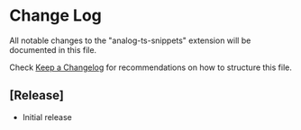 # Change Log

All notable changes to the "analog-ts-snippets" extension will be documented in this file.

Check [Keep a Changelog](http://keepachangelog.com/) for recommendations on how to structure this file.

## [Release]

- Initial release